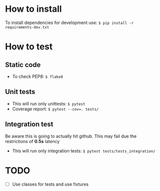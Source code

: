 # How to install
To install dependencies for development use: `$ pip install -r requirements-dev.txt`

# How to test
## Static code
- To check PEP8: `$ flake8`

## Unit tests
- This will run only unittests: `$ pytest`
- Coverage report: `$ pytest --cov=. tests/`

## Integration test
Be aware this is going to actually hit github. This may fail due the restrictions of **0.5s** latency
- This will run only integration tests: `$ pytest tests/tests_integration/`


# TODO
- [ ] Use classes for tests and use fixtures